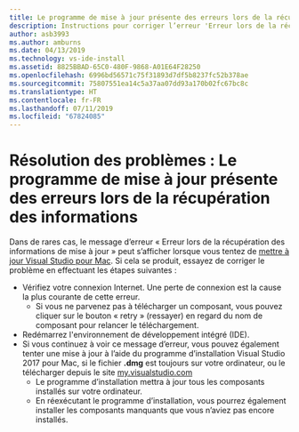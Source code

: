 ```yaml
---
title: Le programme de mise à jour présente des erreurs lors de la récupération des informations
description: Instructions pour corriger l’erreur 'Erreur lors de la récupération des informations de mise à jour' dans Visual Studio 2017 pour Mac
author: asb3993
ms.author: amburns
ms.date: 04/13/2019
ms.technology: vs-ide-install
ms.assetid: 8825BBAD-65C0-480F-9868-A01E64F28250
ms.openlocfilehash: 6996bd56571c75f31893d7df5b8237fc52b378ae
ms.sourcegitcommit: 75807551ea14c5a37aa07dd93a170b02fc67bc8c
ms.translationtype: HT
ms.contentlocale: fr-FR
ms.lasthandoff: 07/11/2019
ms.locfileid: "67824085"
---
```

# <a name="troubleshooting-updater-has-errors-retrieving-information"></a>Résolution des problèmes : Le programme de mise à jour présente des erreurs lors de la récupération des informations

Dans de rares cas, le message d’erreur « Erreur lors de la récupération des informations de mise à jour » peut s’afficher lorsque vous tentez de [mettre à jour Visual Studio pour Mac](update.md). Si cela se produit, essayez de corriger le problème en effectuant les étapes suivantes :

- Vérifiez votre connexion Internet. Une perte de connexion est la cause la plus courante de cette erreur.
  - Si vous ne parvenez pas à télécharger un composant, vous pouvez cliquer sur le bouton « retry » (ressayer) en regard du nom de composant pour relancer le téléchargement.
- Redémarrez l'environnement de développement intégré (IDE).
- Si vous continuez à voir ce message d’erreur, vous pouvez également tenter une mise à jour à l’aide du programme d’installation Visual Studio 2017 pour Mac, si le fichier **.dmg** est toujours sur votre ordinateur, ou le télécharger depuis le site [my.visualstudio.com](https://my.visualstudio.com/Downloads?q=Visual%20Studio%20for%20Mac)
  - Le programme d’installation mettra à jour tous les composants installés sur votre ordinateur.
  - En réexécutant le programme d’installation, vous pourrez également installer les composants manquants que vous n’aviez pas encore installés.
